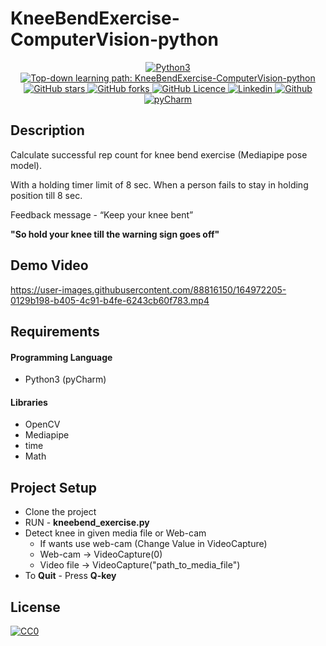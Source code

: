 # KneeBendExercise-ComputerVision-python

<p align="center">
 <a href="https://github.com/naseemap47/KneeBendExercise-ComputerVision-python/">
    <img alt="Python3" src="https://img.shields.io/badge/Language-Python3-yellowgreen?color=brightgreen&logo=python">
  </a>
  <a href="https://github.com/naseemap47/KneeBendExercise-ComputerVision-python//issues">
    <img alt="Top-down learning path: KneeBendExercise-ComputerVision-python" src="https://img.shields.io/github/issues/naseemap47/KneeBendExercise-ComputerVision-python?color=9cf&style=flat&logo=appveyor">
  </a>
  <a href="https://github.com/naseemap47/KneeBendExercise-ComputerVision-python/stargazers">
    <img alt="GitHub stars" src="https://img.shields.io/github/stars/naseemap47/KneeBendExercise-ComputerVision-python?color=success&style=flat&logo=appveyor">
  </a>
  <a href="https://github.com/naseemap47/KneeBendExercise-ComputerVision-python/network">
    <img alt="GitHub forks" src="https://img.shields.io/github/forks/naseemap47/KneeBendExercise-ComputerVision-python?style=flat&logo=Git">
  </a>
  <a href="https://github.com/naseemap47/KneeBendExercise-ComputerVision-python/blob/master/LICENSE">
    <img alt="GitHub Licence" src="https://img.shields.io/github/license/naseemap47/KneeBendExercise-ComputerVision-python?color=red&style=flat&logo=appveyor">
  </a>
  <a href="https://www.linkedin.com/in/naseem-alassampattil/">
    <img alt="Linkedin" src="https://img.shields.io/badge/Linkedin-blue?logo=linkedin">
  </a>
 <a href="https://github.com/naseemap47">
    <img alt="Github" src="https://img.shields.io/badge/Github-black?logo=github">
 </a>
 <a href="https://github.com/naseemap47/KneeBendExercise-ComputerVision-python">
    <img alt="pyCharm" src="https://img.shields.io/badge/IDE-pyCharm-yellowgreen?color=brightgreen&logo=pycharm">
  </a>
</p>

## Description
Calculate successful rep count for knee bend exercise (Mediapipe  pose model).

With a holding timer limit of 8 sec. When a person fails to stay in holding position till 8 sec. 

Feedback message - “Keep your knee bent”

**"So hold your knee till the warning sign goes off"**

## Demo Video

https://user-images.githubusercontent.com/88816150/164972205-0129b198-b405-4c91-b4fe-6243cb60f783.mp4


## Requirements
#### Programming Language
* Python3 (pyCharm)
#### Libraries
* OpenCV
* Mediapipe
* time
* Math

## Project Setup
* Clone the project
* RUN - **kneebend_exercise.py**
* Detect knee in given media file or Web-cam
  * If wants use web-cam (Change Value in VideoCapture)
  * Web-cam -> VideoCapture(0)
  * Video file -> VideoCapture("path_to_media_file")
* To **Quit** - Press **Q-key**

## License
[![CC0](http://seawisphunter.com/minibuffer/api/MIT-License-transparent.png)](https://github.com/naseemap47/KneeBendExercise-ComputerVision-python/blob/master/LICENSE)
